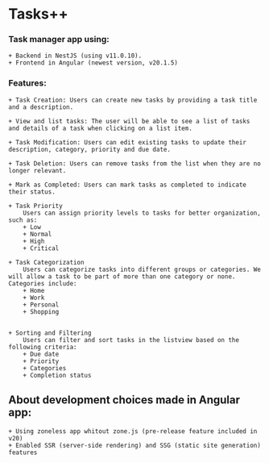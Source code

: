 # Tasks++

### Task manager app using:
    + Backend in NestJS (using v11.0.10).
    + Frontend in Angular (newest version, v20.1.5)

### Features:
    + Task Creation: Users can create new tasks by providing a task title and a description.

    + View and list tasks: The user will be able to see a list of tasks and details of a task when clicking on a list item.

    + Task Modification: Users can edit existing tasks to update their description, category, priority and due date.

    + Task Deletion: Users can remove tasks from the list when they are no longer relevant.

    + Mark as Completed: Users can mark tasks as completed to indicate their status.

    + Task Priority
        Users can assign priority levels to tasks for better organization, such as:
        + Low
        + Normal
        + High
        + Critical

    + Task Categorization
        Users can categorize tasks into different groups or categories. We will allow a task to be part of more than one category or none. Categories include:
        + Home
        + Work
        + Personal
        + Shopping


    + Sorting and Filtering
        Users can filter and sort tasks in the listview based on the following criteria:
        + Due date
        + Priority
        + Categories
        + Completion status

## About development choices made in Angular app:
    + Using zoneless app whitout zone.js (pre-release feature included in v20)
    + Enabled SSR (server-side rendering) and SSG (static site generation) features